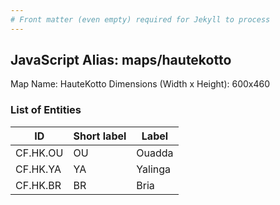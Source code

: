 ```yaml
---
# Front matter (even empty) required for Jekyll to process
---
```


## JavaScript Alias: maps/hautekotto

Map Name: HauteKotto
Dimensions (Width x Height): 600x460

### List of Entities

ID | Short label | Label
---|---|---|
CF.HK.OU|OU|Ouadda
CF.HK.YA|YA|Yalinga
CF.HK.BR|BR|Bria
